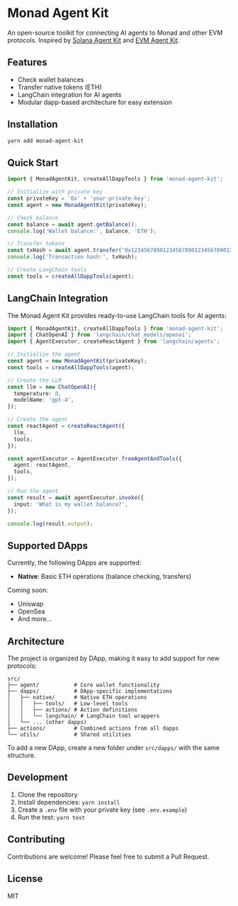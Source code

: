 # Monad Agent Kit

An open-source toolkit for connecting AI agents to Monad and other EVM protocols. Inspired by [Solana Agent Kit](https://github.com/sendaifun/solana-agent-kit) and [EVM Agent Kit](https://github.com/hiero-ai/evm-agent-kit).

## Features

- Check wallet balances
- Transfer native tokens (ETH)
- LangChain integration for AI agents
- Modular dapp-based architecture for easy extension

## Installation

```bash
yarn add monad-agent-kit
```

## Quick Start

```typescript
import { MonadAgentKit, createAllDappTools } from 'monad-agent-kit';

// Initialize with private key
const privateKey = '0x' + 'your-private-key';
const agent = new MonadAgentKit(privateKey);

// Check balance
const balance = await agent.getBalance();
console.log('Wallet balance:', balance, 'ETH');

// Transfer tokens
const txHash = await agent.transfer('0x1234567890123456789012345678901234567890', '1.5');
console.log('Transaction hash:', txHash);

// Create LangChain tools
const tools = createAllDappTools(agent);
```

## LangChain Integration

The Monad Agent Kit provides ready-to-use LangChain tools for AI agents:

```typescript
import { MonadAgentKit, createAllDappTools } from 'monad-agent-kit';
import { ChatOpenAI } from 'langchain/chat_models/openai';
import { AgentExecutor, createReactAgent } from 'langchain/agents';

// Initialize the agent
const agent = new MonadAgentKit(privateKey);
const tools = createAllDappTools(agent);

// Create the LLM
const llm = new ChatOpenAI({
  temperature: 0,
  modelName: 'gpt-4',
});

// Create the agent
const reactAgent = createReactAgent({
  llm,
  tools,
});

const agentExecutor = AgentExecutor.fromAgentAndTools({
  agent: reactAgent,
  tools,
});

// Run the agent
const result = await agentExecutor.invoke({
  input: 'What is my wallet balance?',
});

console.log(result.output);
```

## Supported DApps

Currently, the following DApps are supported:

- **Native**: Basic ETH operations (balance checking, transfers)

Coming soon:
- Uniswap
- OpenSea
- And more...

## Architecture

The project is organized by DApp, making it easy to add support for new protocols:

```
src/
├── agent/           # Core wallet functionality
├── dapps/           # DApp-specific implementations
│   ├── native/      # Native ETH operations
│   │   ├── tools/   # Low-level tools
│   │   ├── actions/ # Action definitions
│   │   └── langchain/ # LangChain tool wrappers
│   └── ... (other dapps)
├── actions/         # Combined actions from all dapps
└── utils/           # Shared utilities
```

To add a new DApp, create a new folder under `src/dapps/` with the same structure.

## Development

1. Clone the repository
2. Install dependencies: `yarn install`
3. Create a `.env` file with your private key (see `.env.example`)
4. Run the test: `yarn test`

## Contributing

Contributions are welcome! Please feel free to submit a Pull Request.

## License

MIT 